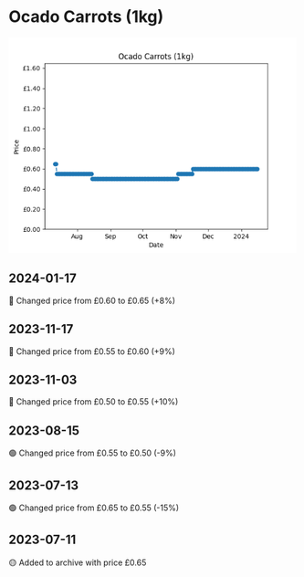 # Ocado Carrots (1kg)
![](charts/product-63026011.png)
## 2024-01-17
🔴 Changed price from £0.60 to £0.65 (+8%)
## 2023-11-17
🔴 Changed price from £0.55 to £0.60 (+9%)
## 2023-11-03
🔴 Changed price from £0.50 to £0.55 (+10%)
## 2023-08-15
🟢 Changed price from £0.55 to £0.50 (-9%)
## 2023-07-13
🟢 Changed price from £0.65 to £0.55 (-15%)
## 2023-07-11
🟡 Added to archive with price £0.65